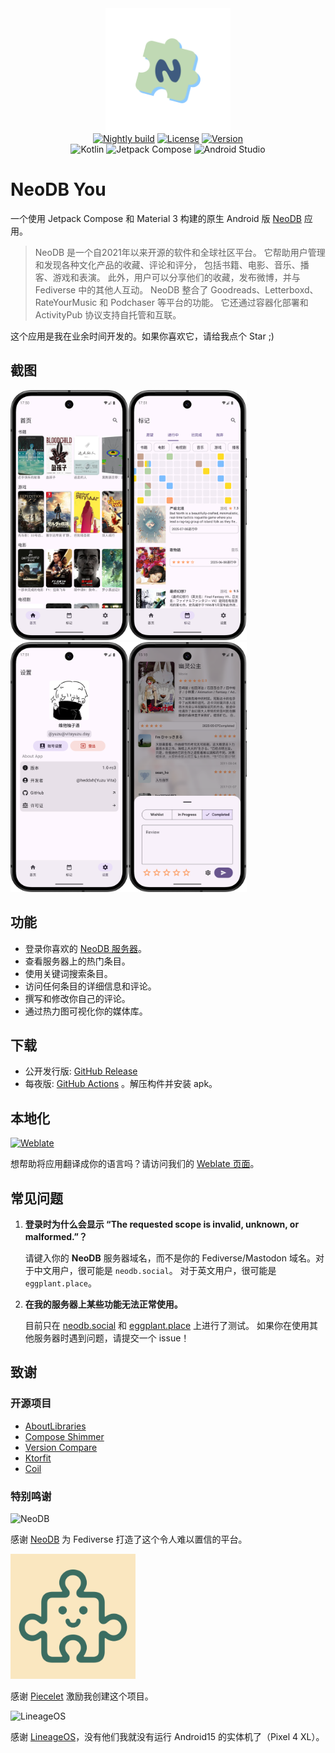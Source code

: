 <div align="center">
    <img alt="App Logo" width="200" height="200" style="display: block;" src="../icon.svg">
</div>
<div align="center">
    <a href="https://github.com/heddxh/NeoDB-You/actions/workflows/nightly.yml"><img src="https://img.shields.io/github/actions/workflow/status/heddxh/neodb-you/nightly.yml?style=for-the-badge&amp;logo=github&amp;label=Nightly" alt="Nightly build"></a>
    <a href="https://github.com/heddxh/NeoDB-You/blob/main/LICENSE"><img src="https://img.shields.io/github/license/heddxh/neodb-you?style=for-the-badge" alt="License"></a>
    <a href="https://github.com/heddxh/NeoDB-You/releases/latest"><img src="https://img.shields.io/github/v/release/heddxh/neodb-you?include_prereleases&amp;style=for-the-badge&amp;label=Version&amp;color=%238DCAFF" alt="Version"></a>
    <br>
    <img src="https://img.shields.io/badge/kotlin-%237F52FF.svg?style=for-the-badge&amp;logo=kotlin&amp;logoColor=white" alt="Kotlin">
    <img src="https://img.shields.io/badge/Jetpack%20Compose-4285F4?logo=jetpackcompose&amp;logoColor=fff&amp;&amp;style=for-the-badge" alt="Jetpack Compose">
    <img src="https://img.shields.io/badge/android%20studio-346ac1?style=for-the-badge&amp;logo=android%20studio&amp;logoColor=white" alt="Android Studio">
</div>

# NeoDB You

一个使用 Jetpack Compose 和 Material 3 构建的原生 Android 版 [NeoDB](https://neodb.net/) 应用。

> NeoDB 是一个自2021年以来开源的软件和全球社区平台。
> 它帮助用户管理和发现各种文化产品的收藏、评论和评分，
> 包括书籍、电影、音乐、播客、游戏和表演。
> 此外，用户可以分享他们的收藏，发布微博，并与 Fediverse 中的其他人互动。
> NeoDB 整合了 Goodreads、Letterboxd、RateYourMusic 和 Podchaser 等平台的功能。
> 它还通过容器化部署和 ActivityPub 协议支持自托管和互联。

这个应用是我在业余时间开发的。如果你喜欢它，请给我点个 Star ;)

## 截图

<img alt="home" height="400" src="img/cn/home.png"/><img alt="library.png" height="400" src="img/cn/library.png"/><img alt="settings.png" height="400" src="img/cn/settings.png"/><img alt="detail.png" height="400" src="img/detail.png"/>

## 功能

- 登录你喜欢的 [NeoDB 服务器](https://neodb.net/servers/)。
- 查看服务器上的热门条目。
- 使用关键词搜索条目。
- 访问任何条目的详细信息和评论。
- 撰写和修改你自己的评论。
- 通过热力图可视化你的媒体库。

## 下载

- 公开发行版: [GitHub Release](https://github.com/heddxh/NeoDB-You/releases/)
- 每夜版: [GitHub Actions](https://github.com/heddxh/NeoDB-You/actions/workflows/nightly.yml)
  。解压构件并安装 apk。

## 本地化

[![Weblate](https://hosted.weblate.org/widget/neodb-you/multi-auto.svg)](https://hosted.weblate.org/engage/neodb-you/)

想帮助将应用翻译成你的语言吗？请访问我们的 [Weblate 页面](https://hosted.weblate.org/engage/neodb-you/)。

## 常见问题

1. **登录时为什么会显示 “The requested scope is invalid, unknown, or malformed.”？**

   请键入你的 **NeoDB** 服务器域名，而不是你的 Fediverse/Mastodon 域名。对于中文用户，很可能是
   `neodb.social`。
   对于英文用户，很可能是 `eggplant.place`。

2. **在我的服务器上某些功能无法正常使用。**

   目前只在 [neodb.social](https://neodb.social/)
   和 [eggplant.place](https://eggplant.place/) 上进行了测试。
   如果你在使用其他服务器时遇到问题，请提交一个 issue！

## 致谢

### 开源项目

- [AboutLibraries](https://github.com/mikepenz/AboutLibraries)
- [Compose Shimmer](https://github.com/valentinilk/compose-shimmer)
- [Version Compare](https://github.com/G00fY2/version-compare)
- [Ktorfit](https://github.com/Foso/Ktorfit)
- [Coil](https://github.com/coil-kt/coil)

### 特别鸣谢

![NeoDB](https://avatars.githubusercontent.com/u/92268656?s=200&v=4)

感谢 [NeoDB](https://neodb.net/) 为 Fediverse 打造了这个令人难以置信的平台。

<img alt="Piecelet logo" width="200" height="200" src="https://github.com/Piecelet/neodb-app/raw/main/NeoDB/NeoDB/Assets.xcassets/AppIcon.appiconset/1024x1024%20copy%202%401x.png"> 

感谢 [Piecelet](https://github.com/Piecelet/neodb-app) 激励我创建这个项目。

![LineageOS](https://upload.wikimedia.org/wikipedia/commons/thumb/e/e5/LineageOS_Wordmark.svg/375px-LineageOS_Wordmark.svg.png)

感谢 [LineageOS](https://lineageos.org/)，没有他们我就没有运行 Android15 的实体机了（Pixel 4 XL）。
